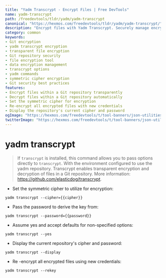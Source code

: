 ```yaml
---
title: "Yadm Transcrypt - Encrypt Files | Free DevTools"
name: yadm-transcrypt
path: /freedevtools/tldr/yadm/yadm-transcrypt
canonical: "https://hexmos.com/freedevtools/tldr/yadm/yadm-transcrypt/"
description: "Encrypt files with Yadm Transcrypt. Securely manage encrypted files within your Git repository using transparent encryption/decryption. Free online tool, no registration required."
category: common
keywords:
- Git encryption
- yadm transcrypt encryption
- transparent file encryption
- Git repository security
- file encryption tool
- data encryption management
- transcrypt options
- yadm commands
- symmetric cipher encryption
- Git security best practices
features:
- Encrypt files within a Git repository transparently
- Decrypt files within a Git repository automatically
- Set the symmetric cipher for encryption
- Re-encrypt all encrypted files with new credentials
- Display the repository's current cipher and password
ogImage: "https://hexmos.com/freedevtools/t/tool-banners/json-utilities-banner.png"
twitterImage: "https://hexmos.com/freedevtools/t/tool-banners/json-utilities-banner.png"
---
```


# yadm transcrypt

> If `transcrypt` is installed, this command allows you to pass options directly to `transcrypt`.
> With the environment configured to use the yadm repository.
> Transcrypt enables transparent encryption and decryption of files in a Git repository.
> More information: <https://github.com/elasticdog/transcrypt>.

- Set the symmetric cipher to utilize for encryption:

`yadm transcrypt --cipher={{cipher}}`

- Pass the password to derive the key from:

`yadm transcrypt --password={{password}}`

- Assume yes and accept defaults for non-specified options:

`yadm transcrypt --yes`

- Display the current repository's cipher and password:

`yadm transcrypt --display`

- Re -encrypt all encrypted files using new credentials:

`yadm transcrypt --rekey`
